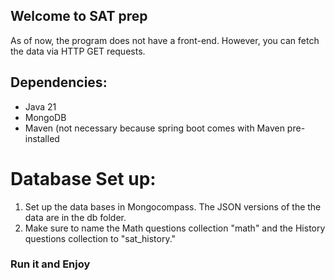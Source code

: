 ## Welcome to SAT prep

<aside>
As of now, the program does not have a front-end. However, you can fetch the data via HTTP GET requests.
</aside>

## Dependencies:
+ Java 21
+ MongoDB
+ Maven (not necessary because spring boot comes with Maven pre-installed

# Database Set up:
 1. Set up the data bases in Mongocompass. The JSON versions of the the data are in the db folder.
 2. Make sure to name the Math questions collection "math" and the History questions collection to "sat_history."

### Run it and Enjoy
